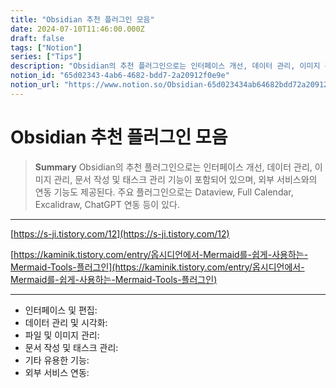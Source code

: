 ```yaml
---
title: "Obsidian 추천 플러그인 모음"
date: 2024-07-10T11:46:00.000Z
draft: false
tags: ["Notion"]
series: ["Tips"]
description: "Obsidian의 추천 플러그인으로는 인터페이스 개선, 데이터 관리, 이미지 관리, 문서 작성 및 태스크 관리 기능이 포함되어 있으며, 외부 서비스와의 연동 기능도 제공된다. 주요 플러그인으로는 Dataview, Full Calendar, Excalidraw, ChatGPT 연동 등이 있다."
notion_id: "65d02343-4ab6-4682-bdd7-2a20912f0e9e"
notion_url: "https://www.notion.so/Obsidian-65d023434ab64682bdd72a20912f0e9e"
---
```


# Obsidian 추천 플러그인 모음

> **Summary**
> Obsidian의 추천 플러그인으로는 인터페이스 개선, 데이터 관리, 이미지 관리, 문서 작성 및 태스크 관리 기능이 포함되어 있으며, 외부 서비스와의 연동 기능도 제공된다. 주요 플러그인으로는 Dataview, Full Calendar, Excalidraw, ChatGPT 연동 등이 있다.

---

[https://s-ji.tistory.com/12](https://s-ji.tistory.com/12)

[https://kaminik.tistory.com/entry/옵시디언에서-Mermaid를-쉽게-사용하는-Mermaid-Tools-플러그인](https://kaminik.tistory.com/entry/옵시디언에서-Mermaid를-쉽게-사용하는-Mermaid-Tools-플러그인)

---

- 인터페이스 및 편집:
- 데이터 관리 및 시각화:
- 파일 및 이미지 관리:
- 문서 작성 및 태스크 관리:
- 기타 유용한 기능:
- 외부 서비스 연동:
